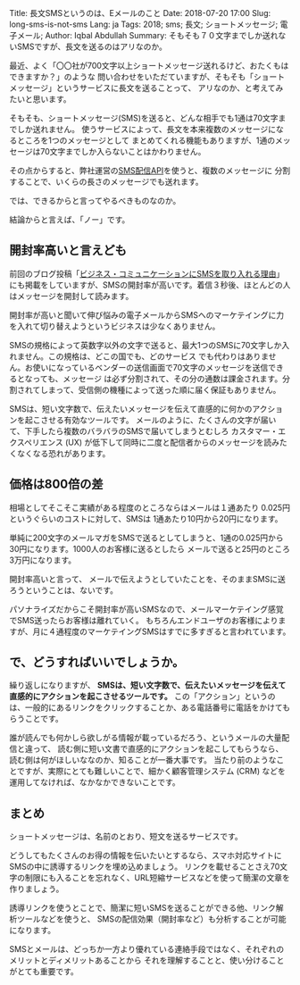 Title: 長文SMSというのは、Eメールのこと
Date: 2018-07-20 17:00 
Slug: long-sms-is-not-sms
Lang: ja
Tags: 2018; sms; 長文; ショートメッセージ; 電子メール;
Author: Iqbal Abdullah
Summary: そもそも７０文字までしか送れないSMSですが、長文を送るのはアリなのか。

最近、よく「〇〇社が700文字以上ショートメッセージ送れるけど、おたくもはできますか？」のような
問い合わせをいただていますが、そもそも「ショートメッセージ」というサービスに長文を送ることって、
アリなのか、と考えてみたいと思います。

そもそも、ショートメッセージ(SMS)を送ると、どんな相手でも1通は70文字までしか送れません。
使うサービスによって、長文を本来複数のメッセージになるところを1つのメッセージとして
まとめてくれる機能もありますが、1通のメッセージは70文字までしか入らないことはかわりません。

その点からすると、弊社運営の[SMS配信API](http://docs.xoxzo.com/ja/sms.html)を使うと、複数のメッセージに
分割することで、いくらの長さのメッセージでも送れます。

では、できるからと言ってやるべきものなのか。

結論からと言えば、「ノー」です。

## 開封率高いと言えども

前回のブログ投稿「[ビジネス・コミュニケーションにSMSを取り入れる理由]({filename}/Business/why-adopt-sms-ja.md)」
にも掲載をしていますが、SMSの開封率が高いです。着信３秒後、ほとんどの人はメッセージを開封して読みます。

開封率が高いと聞いて伸び悩みの電子メールからSMSへのマーケテイングに力を入れて切り替えようというビジネスは少なくありません。

SMSの規格によって英数字以外の文字で送ると、最大1つのSMSに70文字しか入れません。この規格は、どこの国でも、どのサービス
でも代わりはありません。お使いになっているベンダーの送信画面で70文字のメッセージを送信できるとなっても、メッセージ
は必ず分割されて、その分の通数は課金されます。分割されてしまって、受信側の機種によって送った順に届く保証もありません。

SMSは、短い文字数で、伝えたいメッセージを伝えて直感的に何かのアクションを起こさせる有効なツールです。
メールのように、たくさんの文字が届いて、下手したら複数のバラバラのSMSで届いてしまうとむしろ
カスタマー・エクスペリエンス (UX) が低下して同時に二度と配信者からのメッセージを読みたくなくなる恐れがあります。

## 価格は800倍の差

相場としてそこそこ実績がある程度のところならはメールは１通あたり 0.025円 というぐらいのコストに対して、SMSは
1通あたり10円から20円になります。

単純に200文字のメールマガをSMSで送るとしてしまうと、1通の0.025円から30円になります。1000人のお客様に送るとしたら
メールで送ると25円のところ3万円になります。

開封率高いと言って、 メールで伝えようとしていたことを、そのままSMSに送ろうということは、ないです。

パソナライズだからこそ開封率が高いSMSなので、メールマーケテイング感覚でSMS送ったらお客様は離れていく。
もちろんエンドユーザのお客様によりますが、月に４通程度のマーケテイングSMSはすでに多すぎると言われています。

## で、どうすればいいでしょうか。

繰り返しになりますが、 **SMSは、短い文字数で、伝えたいメッセージを伝えて直感的にアクションを起こさせるツールです。**
この「アクション」というのは、一般的にあるリンクをクリックすることか、ある電話番号に電話をかけてもらうことです。

誰が読んでも何かしら欲しがる情報が載っているだろう、というメールの大量配信と違って、
読む側に短い文書で直感的にアクションを起こしてもらうなら、読む側は何がほしいななのか、知ることが一番大事です。
当たり前のようなことですが、実際にとても難しいことで、細かく顧客管理システム
(CRM) などを運用してなければ、なかなかできないことです。

## まとめ

ショートメッセージは、名前のとおり、短文を送るサービスです。

どうしてもたくさんのお得の情報を伝いたいとするなら、スマホ対応サイトにSMSの中に誘導するリンクを埋め込めましょう。
リンクを載せることさえ70文字の制限にも入ることを忘れなく、URL短縮サービスなどを使って簡潔の文章を作りましょう。

誘導リンクを使うとことで、簡潔に短いSMSを送ることができる他、リンク解析ツールなどを使うと、
SMSの配信効果（開封率など）も分析することが可能になります。

SMSとメールは、どっちか一方より優れている連絡手段ではなく、それぞれのメリットとディメリットあることから
それを理解することと、使い分けることがとても重要です。
